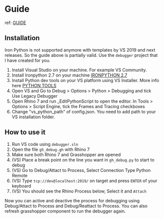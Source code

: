 # Guide
ref: [GUIDE](https://developer.rhino3d.com/guides/rhinopython/ghpython-debugging/)

## Installation
Iron Python is not supported anymore with templates by VS 2019 and next releases. So the guide above is partially valid.
Use the `debugger` project that I have created for you.

1. Install Visual Studio on your machine. For example VS Community.
1. Install Ironpython 2.7 on your machine [IRONPYTHON 2.7](https://ironpython.net/)
2. Install Python dev tools on your VS platform using VS Installer. More info here [PYTHON TOOLS](https://visualstudio.microsoft.com/it/vs/features/python/)
3. Open VS and Go to Debug > Options > Python > Debugging and tick Use Legacy Debugger
4. Open Rhino 7 and run _EditPythonScript to open the editor. In Tools > Options > Script Engine, tick the Frames and Tracing checkboxes
5. Change "vs_python_path" of config.json. You need to add path to your VS installation folder.

## How to use it
1. Run VS code using `debugger.sln`
2. Open the file `gh_debug.gh` with Rhino 7
3. Make sure both Rhino 7 and Grasshopper are opened
4. (VS) Place a break point on the line you want in `gh_debug.py` to start to debug
5. (VS) Go to Debug/Attact to Process, Select Connection Type Python Remote
6. (VS) Type `tcp://dev@localhost:2019/` on target and press `ENTER` of your keyboard
7. (VS) You should see the Rhino Process below, Select it and `Attach`

Now you can active and deactive the process for debugging using Debug/Attact to Process and Debug/Reattact to Process. You can also refresh grasshopper component to run the debugger again.
